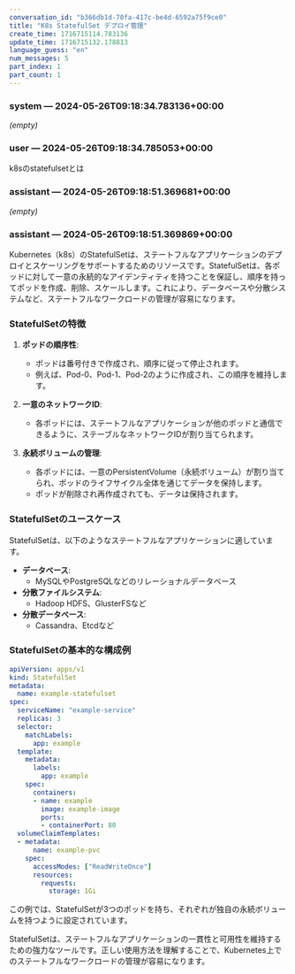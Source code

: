 ```yaml
---
conversation_id: "b366db1d-70fa-417c-be4d-6592a75f9ce0"
title: "K8s StatefulSet デプロイ管理"
create_time: 1716715114.783136
update_time: 1716715132.178813
language_guess: "en"
num_messages: 5
part_index: 1
part_count: 1
---
```


### system — 2024-05-26T09:18:34.783136+00:00

_(empty)_

### user — 2024-05-26T09:18:34.785053+00:00

k8sのstatefulsetとは

### assistant — 2024-05-26T09:18:51.369681+00:00

_(empty)_

### assistant — 2024-05-26T09:18:51.369869+00:00

Kubernetes（k8s）のStatefulSetは、ステートフルなアプリケーションのデプロイとスケーリングをサポートするためのリソースです。StatefulSetは、各ポッドに対して一意の永続的なアイデンティティを持つことを保証し、順序を持ってポッドを作成、削除、スケールします。これにより、データベースや分散システムなど、ステートフルなワークロードの管理が容易になります。

### StatefulSetの特徴

1. **ポッドの順序性**:
   - ポッドは番号付きで作成され、順序に従って停止されます。
   - 例えば、Pod-0、Pod-1、Pod-2のように作成され、この順序を維持します。

2. **一意のネットワークID**:
   - 各ポッドには、ステートフルなアプリケーションが他のポッドと通信できるように、ステーブルなネットワークIDが割り当てられます。

3. **永続ボリュームの管理**:
   - 各ポッドには、一意のPersistentVolume（永続ボリューム）が割り当てられ、ポッドのライフサイクル全体を通じてデータを保持します。
   - ポッドが削除され再作成されても、データは保持されます。

### StatefulSetのユースケース

StatefulSetは、以下のようなステートフルなアプリケーションに適しています。

- **データベース**:
  - MySQLやPostgreSQLなどのリレーショナルデータベース
- **分散ファイルシステム**:
  - Hadoop HDFS、GlusterFSなど
- **分散データベース**:
  - Cassandra、Etcdなど

### StatefulSetの基本的な構成例

```yaml
apiVersion: apps/v1
kind: StatefulSet
metadata:
  name: example-statefulset
spec:
  serviceName: "example-service"
  replicas: 3
  selector:
    matchLabels:
      app: example
  template:
    metadata:
      labels:
        app: example
    spec:
      containers:
      - name: example
        image: example-image
        ports:
        - containerPort: 80
  volumeClaimTemplates:
  - metadata:
      name: example-pvc
    spec:
      accessModes: ["ReadWriteOnce"]
      resources:
        requests:
          storage: 1Gi
```

この例では、StatefulSetが3つのポッドを持ち、それぞれが独自の永続ボリュームを持つように設定されています。

StatefulSetは、ステートフルなアプリケーションの一貫性と可用性を維持するための強力なツールです。正しい使用方法を理解することで、Kubernetes上でのステートフルなワークロードの管理が容易になります。
